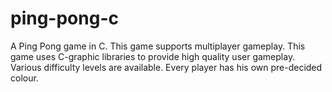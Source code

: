# ping-pong-c
A Ping Pong game in C.
This game supports multiplayer gameplay. 
This game uses C-graphic libraries to provide high quality user gameplay.
Various difficulty levels are available.
Every player has his own pre-decided colour.
